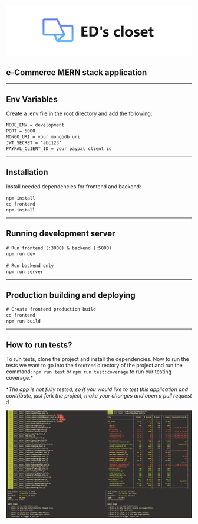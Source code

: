 <p align="center">
    <img src="./logo.png">
</p>

## e-Commerce MERN stack application

---
## Env Variables

Create a .env file in the root directory and add the following:
```
NODE_ENV = development
PORT = 5000
MONGO_URI = your mongodb uri
JWT_SECRET = 'abc123'
PAYPAL_CLIENT_ID = your paypal client id
```

---
## Installation
Install needed dependencies for frontend and backend:
```
npm install
cd frontend
npm install
```

---
## Running development server
```
# Run frontend (:3000) & backend (:5000)
npm run dev

# Run backend only
npm run server
```

---
## Production building and deploying
```
# Create frontend production build
cd frontend
npm run build
```

---
## How to run tests?
To run tests, clone the project and install the dependencies. Now to run the tests we want to go into the `frontend` directory of the project and run the command: `npm run test` or `npm run test:coverage` to run our testing coverage.*

**The app is not fully tested, so if you would like to test this application and contribute, just fork the project, make your changes and open a pull request :)*

<p align="center">
    <img src="./tests.png">
</p>
